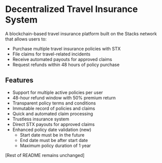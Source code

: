 # Decentralized Travel Insurance System

A blockchain-based travel insurance platform built on the Stacks network that allows users to:

- Purchase multiple travel insurance policies with STX
- File claims for travel-related incidents
- Receive automated payouts for approved claims
- Request refunds within 48 hours of policy purchase

## Features

- Support for multiple active policies per user
- 48-hour refund window with 50% premium return
- Transparent policy terms and conditions
- Immutable record of policies and claims
- Quick and automated claim processing
- Trustless insurance system
- Direct STX payouts for approved claims
- Enhanced policy date validation (new)
  - Start date must be in the future
  - End date must be after start date
  - Maximum policy duration of 1 year

[Rest of README remains unchanged]
